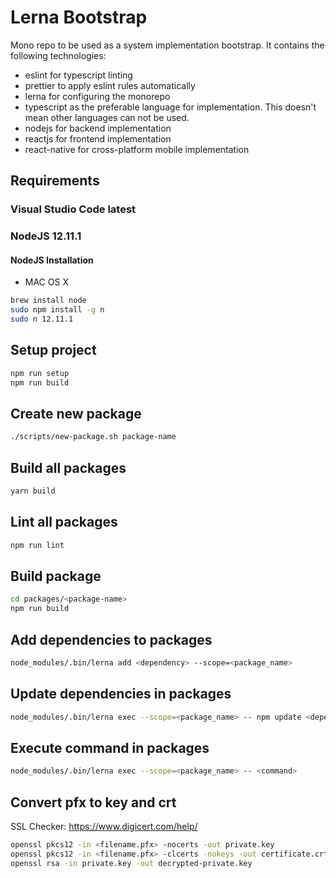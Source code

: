 # Lerna Bootstrap

Mono repo to be used as a system implementation bootstrap.
It contains the following technologies:

- eslint for typescript linting
- prettier to apply eslint rules automatically
- lerna for configuring the monorepo
- typescript as the preferable language for implementation. This doesn't mean other languages can not be used.
- nodejs for backend implementation
- reactjs for frontend implementation
- react-native for cross-platform mobile implementation

## Requirements

### Visual Studio Code latest

### NodeJS 12.11.1

#### NodeJS Installation

- MAC OS X

```sh
brew install node
sudo npm install -g n
sudo n 12.11.1
```

## Setup project

```sh
npm run setup
npm run build
```

## Create new package

```sh
./scripts/new-package.sh package-name
```

## Build all packages

```sh
yarn build
```

## Lint all packages

```sh
npm run lint
```

## Build package

```sh
cd packages/<package-name>
npm run build
```

## Add dependencies to packages

```sh
node_modules/.bin/lerna add <dependency> --scope=<package_name>
```

## Update dependencies in packages

```sh
node_modules/.bin/lerna exec --scope=<package_name> -- npm update <dependency>
```

## Execute command in packages

```sh
node_modules/.bin/lerna exec --scope=<package_name> -- <command>
```

## Convert pfx to key and crt

SSL Checker: <https://www.digicert.com/help/>

```sh
openssl pkcs12 -in <filename.pfx> -nocerts -out private.key
openssl pkcs12 -in <filename.pfx> -clcerts -nokeys -out certificate.crt
openssl rsa -in private.key -out decrypted-private.key
```
